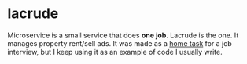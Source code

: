 # lacrude


Microservice is a small service that does **one job**. Lacrude is the one. It manages property rent/sell ads. 
It was made as a [home task](./task.md) for a job interview, but I keep using it as an example of code I usually write.


